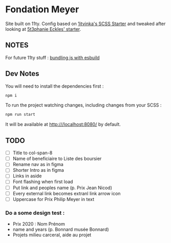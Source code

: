 # Fondation Meyer

Site built on 11ty. Config based on [1itvinka's SCSS Starter](https://github.com/1itvinka/11ty-scss-starter) and tweaked after looking at [5t3phanie Eckles' starter](https://github.com/5t3ph/11ty-sass-skeleton/).

## NOTES

For future 11ty stuff : [bundling js with esbuild](https://blog.r0b.io/post/bundle-javascript-with-eleventy-and-esbuild/)

## Dev Notes

You will need to install the dependencies first :

```sh
npm i
```

To run the project watching changes, including changes from your SCSS :

```sh
npm run start
```

It will be available at [http:///localhost:8080/](http://localhost:8080/) by default.


## TODO
- [ ] Title to col-span-8
- [ ] Name of beneficiaire to Liste des boursier
- [ ] Rename nav as in figma
- [ ] Shorter Intro as in figma
- [ ] Links in aside
- [ ] Font flashing when first load
- [ ] Put link and peoples name (p. Prix Jean Nicod)
- [ ] Every external link becomes extranl link arrow icon
- [ ] Uppercase for Prix Philip Meyer in text

### Do a some design test :
 - Prix 2020 : Nom Prénom
 - name and years (p. Bonnard musée Bonnard)
 - Projets milieu carceral, aide au projet
